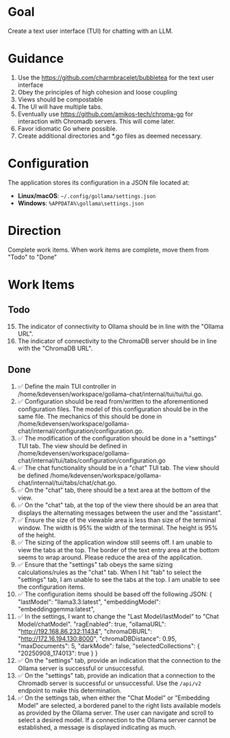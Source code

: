 # Goal
Create a text user interface (TUI) for chatting with an LLM.

# Guidance
1. Use the https://github.com/charmbracelet/bubbletea for the text user interface
2. Obey the principles of high cohesion and loose coupling
3. Views should be compostable
4. The UI will have multiple tabs.
5. Eventually use https://github.com/amikos-tech/chroma-go for interaction with Chromadb servers.  This will come later.
6. Favor idiomatic Go where possible.
7. Create additional directories and *.go files as deemed necessary.

# Configuration

The application stores its configuration in a JSON file located at:
- **Linux/macOS**: `~/.config/gollama/settings.json`
- **Windows**: `%APPDATA%\gollama\settings.json`

# Direction
Complete work items.  When work items are complete, move them from "Todo" to "Done"

# Work Items
## Todo
15. The indicator of connectivity to Ollama should be in line with the "Ollama URL".
16. The indicator of connectivity to the ChromaDB server should be in line with the "ChromaDB URL".

## Done
1. ✅ Define the main TUI controller in /home/kdevensen/workspace/gollama-chat/internal/tui/tui/tui.go.
2. ✅ Configuration should be read from/written to the aforementioned configuration files.  The model of this configuration should be in the same file.  The mechanics of this should be done in /home/kdevensen/workspace/gollama-chat/internal/configuration/configuration.go.
3. ✅ The modification of the configuration should be done in a "settings" TUI tab.  The view should be defined in /home/kdevensen/workspace/gollama-chat/internal/tui/tabs/configuration/configuration.go
4. ✅ The chat functionality should be in a "chat" TUI tab.  The view should be defined /home/kdevensen/workspace/gollama-chat/internal/tui/tabs/chat/chat.go.
5. ✅ On the "chat" tab, there should be a text area at the bottom of the view.
6. ✅ On the "chat" tab, at the top of the view there should be an area that displays the alternating messages between the user and the "assistant".
7. ✅ Ensure the size of the viewable area is less than size of the terminal window.  The width is 95% the width of the terminal.  The height is 95% of the height.
8. ✅ The sizing of the application window still seems off.  I am unable to view the tabs at the top. The border of the text entry area at the bottom seems to wrap around.  Please reduce the area of the application.
9. ✅ Ensure that the "settings" tab obeys the same sizing calculations/rules as the "chat" tab.  When I hit "tab" to select the "settings" tab, I am unable to see the tabs at the top.  I am unable to see the configuration items.
10. ✅ The configuration items should be based off the following JSON:
{
  "lastModel": "llama3.3:latest",
  "embeddingModel": "embeddinggemma:latest", 
11. ✅ In the settings, I want to change the "Last Model/lastModel" to "Chat Model/chatModel". 
  "ragEnabled": true,
  "ollamaURL": "http://192.168.86.232:11434",
  "chromaDBURL": "http://172.16.194.130:8000",
  "chromaDBDistance": 0.95,
  "maxDocuments": 5,
  "darkMode": false,
  "selectedCollections": {
    "20250908_174013": true
  }
}
12. ✅ On the "settings" tab, provide an indication that the connection to the Ollama server is successful or unsuccessful.
13. ✅ On the "settings" tab, provide an indication that a connection to the Chromadb server is successful or unsuccessful.  Use the `/api/v2` endpoint to make this determination.
14. ✅ On the settings tab, when either the "Chat Model" or "Embedding Model" are selected, a bordered panel to the right lists available models as provided by the Ollama server. The user can navigate and scroll to select a desired model. If a connection to the Ollama server cannot be established, a message is displayed indicating as much.
